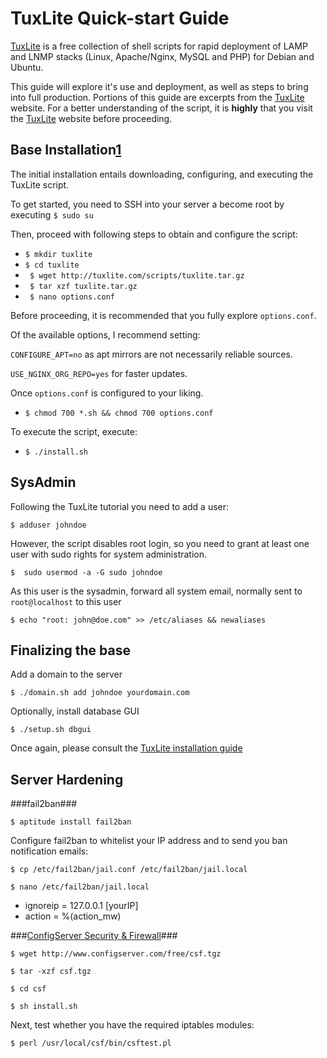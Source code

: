 TuxLite Quick-start Guide
=============
[TuxLite](http://tuxlite.com) is a free collection of shell scripts for rapid deployment of LAMP and LNMP stacks (Linux, Apache/Nginx, MySQL and PHP) for Debian and Ubuntu.

This guide will explore it's use and deployment, as well as steps to bring into full production. Portions of this guide are excerpts from the [TuxLite](http://tuxlite.com) website. For a better understanding of the script, it is **highly** that you visit the [TuxLite](http://tuxlite.com) website before proceeding.

Base Installation[1](http://tuxlite.com/installation/)
--------------------------
The initial installation entails downloading, configuring, and executing the TuxLite script.

To get started, you need to SSH into your server a become root by executing `$ sudo su`

Then, proceed with following steps to obtain and configure the script:

- `$ mkdir tuxlite`
- `$ cd tuxlite`
- ` $ wget http://tuxlite.com/scripts/tuxlite.tar.gz`
- ` $ tar xzf tuxlite.tar.gz`
- ` $ nano options.conf`

Before proceeding, it is recommended that you fully explore `options.conf`.

Of the available options, I recommend setting:

`CONFIGURE_APT=no` as apt mirrors are not necessarily reliable sources.

`USE_NGINX_ORG_REPO=yes` for faster updates.

Once `options.conf` is configured to your liking.

- `$ chmod 700 *.sh && chmod 700 options.conf`

To execute the script, execute:

- `$ ./install.sh`

SysAdmin
-----------------
Following the TuxLite tutorial you need to add a user:

`$ adduser johndoe`

However, the script disables root login, so you need to grant at least one user with sudo rights for system administration.

`$  sudo usermod -a -G sudo johndoe`

As this user is the sysadmin, forward all system email, normally sent to `root@localhost` to this user

`$ echo "root: john@doe.com" >> /etc/aliases && newaliases`

Finalizing the base
----------------------
Add a domain to the server

`$ ./domain.sh add johndoe yourdomain.com`

Optionally, install  database GUI

`$ ./setup.sh dbgui`

Once again, please consult the [TuxLite installation guide](http://tuxlite.com/installation/)

Server Hardening
-------------------
###fail2ban###

`$ aptitude install fail2ban`

Configure fail2ban to whitelist your IP address and to send you ban notification emails:

`$ cp /etc/fail2ban/jail.conf /etc/fail2ban/jail.local`
   
`$ nano /etc/fail2ban/jail.local`

- ignoreip = 127.0.0.1 [yourIP]
- action = %(action_mw)

###[ConfigServer Security & Firewall](http://configserver.com/free/csf/install.txt)### 

`$ wget http://www.configserver.com/free/csf.tgz`

`$ tar -xzf csf.tgz`

`$ cd csf`

`$ sh install.sh`

Next, test whether you have the required iptables modules:

`$ perl /usr/local/csf/bin/csftest.pl`
